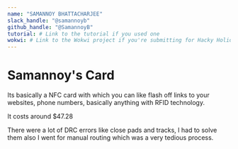 ```yaml
---
name: "SAMANNOY BHATTACHARJEE"
slack_handle: "@samannoyb"
github_handle: "@SamannoyB"
tutorial: # Link to the tutorial if you used one
wokwi: # Link to the Wokwi project if you're submitting for Hacky Holidays
---
```


# Samannoy's Card

Its basically a NFC card with which you can like flash off links to your websites, phone numbers, basically anything with RFID technology.

It costs around $47.28

There were a lot of DRC errors like close pads and tracks, I had to solve them also I went for manual routing which was a very tedious process.

<!-- Describe your board in 2-3 sentences. What are you making? What will it do? -->

<!-- How much is it going to cost? -->

<!-- Tell us a little bit about your design process. What were some challenges? What helped? ***Totally optional*** -->
